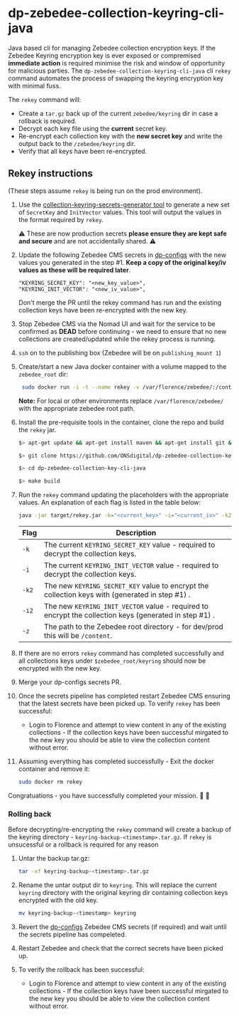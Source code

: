 # dp-zebedee-collection-keyring-cli-java
Java based cli for managing Zebedee collection encryption keys. If the Zebedee Keyring encryption key is ever exposed 
or compremised **immediate action** is required minimise the risk 
and window of opportunity for malicious parties. The `dp-zebedee-collection-keyring-cli-java` cli `rekey` command 
automates the process of swapping the keyring encryption key with minimal fuss. 

The `rekey` command will:
- Create a `tar.gz` back up of the current `zebedee/keyring` dir in case a rollback is required.
- Decrypt each key file using the **current** secret key.
- Re-encrypt each collection key with the **new secret key** and write the output back to the `/zebedee/keyring` dir.
- Verify that all keys have been re-encrypted.

## Rekey instructions
(These steps assume `rekey` is being run on the prod environment).

1. Use the [collection-keyring-secrets-generator tool][1] to generate a new set of `SecretKey` and `InitVector` 
   values. This tool will output the values in the format required by `rekey`. 

    :warning:
    These are now production secrets **please ensure they are kept safe and secure** and are not accidentally shared. 
   :warning:


2. Update the following Zebedee CMS secrets in [dp-configs][2] with the new values you generated in the step #1. 
   **Keep a copy of the original key/iv values as these will be required later**.

    ```
   "KEYRING_SECRET_KEY": "<new_key_value>",
   "KEYRING_INIT_VECTOR": "<new_iv_value>",
   ```
   Don't merge the PR until the rekey 
   command has run and the existing collection keys have  been re-encrypted with the new key.


3. Stop Zebedee CMS via the Nomad UI and wait for the service to be confirmed as **DEAD** before continuing - we 
   need to ensure that no new collections are created/updated while the rekey process is running.


4. `ssh` on to the publishing box (Zebedee will be on `publishing_mount 1`)


5. Create/start a new Java docker container with a volume mapped to the `zebedee_root` dir:
   ```bash
    sudo docker run -i -t --name rekey -v /var/florence/zebedee/:/content openjdk:11 /bin/bash
    ```
   **Note:** For local or other environments replace `/var/florence/zebedee/` with the appropriate zebedee root path.


6. Install the pre-requisite tools in the container, clone the repo and build the `rekey` jar.
    ```bash
    $> apt-get update && apt-get install maven && apt-get install git && apt-get install make
   
    $> git clone https://github.com/ONSdigital/dp-zebedee-collection-key-cli-java.git
   
    $> cd dp-zebedee-collection-key-cli-java 
   
    $> make build
    ```

7. Run the `rekey` command updating the placeholders with the appropriate values. An explanation of each flag is 
   listed in the table below:

    ```bash
    java -jar target/rekey.jar -k="<current_key>" -i="<current_iv>" -k2="<new_key>" -i2="<new_iv>" -z="<zebedee_root_dir>"
    ```
   | Flag | Description |
   |------|--------------------------------------------------------------------------------------------------------|
   | `-k` | The current `KEYRING_SECRET_KEY` value - required to decrypt the collection keys.                      |
   | `-i` | The current `KEYRING_INIT_VECTOR` value - required to decrypt the collection keys.                     |
   | `-k2`| The new `KEYRING_SECRET_KEY` value to encrypt the collection keys with (generated in step #1) .        |
   | `-i2`| The new `KEYRING_INIT_VECTOR` value - required to encrypt the collection keys (generated in step #1) . |
   | `-z` | The path to the Zebedee root directory - for dev/prod this will be `/content`.                         |


8. If there are no errors `rekey` command has completed successfully and all collections keys 
   under `$zebedee_root/keyring` should now be encrypted with the new key.


9. Merge your dp-configs secrets PR.


10. Once the secrets pipeline has completed restart Zebedee CMS ensuring that the latest secrets have been picked up.
     To verify `rekey` has been successful: 
    - Login to Florence and attempt to view content in any of the existing 
         collections - If the collection keys have been successful mirgated to the new key you should be able to 
      view the collection content without error.


11. Assuming everything has completed successfully - Exit the docker container and remove it:
      ```bash
      sudo docker rm rekey
      ```
   Congratuations - you have successfully completed your mission. :rocket: :tada:
   

### Rolling back
Before decrypting/re-encrypting the `rekey` command will create a backup of the keyring directory - 
`keyring-backup-<timestamp>.tar.gz`. If `rekey` is unsucessful or a rollback is required for any reason 
1. Untar the backup tar.gz:
   ````bash
   tar -xf keyring-backup-<timestamp>.tar.gz
   ````
2. Rename the untar output dir to `keyring`. This will replace the current `keyring` directory with the original 
   keyring dir containing collection keys encrypted with the old key.

   ````bash
   mv keyring-backup-<timestamp> keyring
   ````
 
3. Revert the [dp-configs][1] Zebedee CMS secrets (if required) and wait until the secrets pipeline has compeleted.


4. Restart Zebedee and check that the correct secrets have been picked up.


5. To verify the rollback has been successful:

   - Login to Florence and attempt to view content in any of the existing collections - If the collection keys have 
     been successful mirgated to the new key you should be able to view the collection content without error.

[1]: https://github.com/ONSdigital/zebedee/tree/develop/collection-keyring-secrets-generator
[2]: https://github.com/ONSdigital/dp-configs


